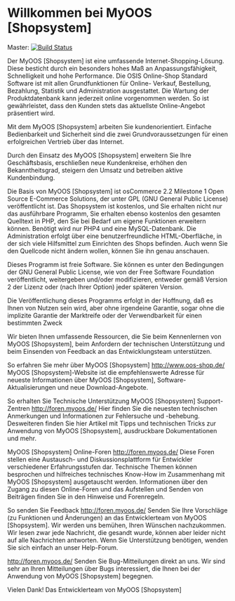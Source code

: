 # Willkommen bei MyOOS [Shopsystem]
   
   Master: [![Build Status](https://secure.travis-ci.org/Adam16/MyOOS.png?branch=master)](http://travis-ci.org/Adam16/MyOOS)

   Der MyOOS [Shopsystem] ist eine umfassende Internet-Shopping-Lösung.
   Diese besticht durch ein besonders hohes Maß an Anpassungsfähigkeit,
   Schnelligkeit und hohe Performance. Die OSIS Online-Shop Standard
   Software ist mit allen Grundfunktionen für Online- Verkauf,
   Bestellung, Bezahlung, Statistik und Administration ausgestattet.
   Die Wartung der Produktdatenbank kann jederzeit online vorgenommen
   werden. So ist gewährleistet, dass den Kunden stets das aktuellste
   Online-Angebot präsentiert wird.

   Mit dem MyOOS [Shopsystem] arbeiten Sie kundenorientiert. Einfache
   Bedienbarkeit und Sicherheit sind die zwei Grundvoraussetzungen
   für einen erfolgreichen Vertrieb über das Internet.
   
   Durch den Einsatz des MyOOS [Shopsystem] erweitern Sie Ihre Geschäftsbasis,
   erschließen neue Kundenkreise, erhöhen den Bekanntheitsgrad, steigern
   den Umsatz und betreiben aktive Kundenbindung.

   Die Basis von MyOOS [Shopsystem] ist osCommerce 2.2 Milestone 1 Open
   Source E-Commerce Solutions, der unter GPL (GNU General Public License)
   veröffentlicht ist. Das Shopsystem ist kostenlos, und Sie erhalten
   nicht nur das ausführbare Programm, Sie erhalten ebenso
   kostenlos den gesamten Quelltext in PHP, den Sie bei Bedarf um eigene
   Funktionen erweitern können. Benötigt wird nur PHP4 und eine
   MySQL-Datenbank. Die Administration erfolgt über eine benutzerfreundliche
   HTML-Oberfläche, in der sich viele Hilfsmittel zum Einrichten des
   Shops befinden. Auch wenn Sie den Quellcode nicht ändern wollen,
   können Sie ihn genau anschauen.

   Dieses Programm ist freie Software. Sie können es unter den
   Bedingungen der GNU General Public License, wie von der
   Free Software Foundation veröffentlicht, weitergeben und/oder
   modifizieren, entweder gemäß Version 2 der Lizenz oder
   (nach Ihrer Option) jeder späteren Version.

   Die Veröffentlichung dieses Programms erfolgt in der Hoffnung,
   daß es Ihnen von Nutzen sein wird, aber ohne irgendeine Garantie,
   sogar ohne die implizite Garantie der Marktreife oder der
   Verwendbarkeit für einen bestimmten Zweck

   Wir bieten Ihnen umfassende Ressourcen, die Sie beim Kennenlernen
   von MyOOS [Shopsystem], beim Anfordern der technischen Unterstützung
   und beim Einsenden von Feedback an das Entwicklungsteam unterstützen.


   So erfahren Sie mehr über MyOOS [Shopsystem]
   http://www.oos-shop.de/
   MyOOS [Shopsystem]-Website ist die empfehlenswerte Adresse für neueste
   Informationen über MyOOS [Shopsystem], Software-Aktualisierungen und
   neue Download-Angebote.


   So erhalten Sie Technische Unterstützung
   MyOOS [Shopsystem] Support-Zentren
   http://foren.myoos.de/
   Hier finden Sie die neuesten technischen Anmerkungen und Informationen
   zur Fehlersuche und -behebung. Desweiteren finden Sie hier Artikel mit
   Tipps und technischen Tricks zur Anwendung von MyOOS [Shopsystem],
   ausdruckbare Dokumentationen und mehr.


   MyOOS [Shopsystem] Online-Foren
   http://foren.myoos.de/
   Diese Foren stellen eine Austausch- und Diskussionsplattform für
   Entwickler verschiedener Erfahrungsstufen dar. Technische Themen
   können besprochen und hilfreiches technisches Know-How im
   Zusammenhang mit MyOOS [Shopsystem] ausgetauscht werden.
   Informationen über den Zugang zu diesen Online-Foren und das
   Aufstellen und Senden von Beiträgen finden Sie in den
   Hinweise und Forenregeln.



   So senden Sie Feedback
   http://foren.myoos.de/
   Senden Sie Ihre Vorschläge (zu Funktionen und Änderungen) an das
   Entwicklerteam von MyOOS [Shopsystem]. Wir werden uns bemühen,
   Ihren Wünschen nachzukommen. Wir lesen zwar jede Nachricht,
   die gesandt wurde, können aber leider nicht auf alle Nachrichten
   antworten. Wenn Sie Unterstützung benötigen, wenden Sie sich einfach an
   unser Help-Forum.
   
   
   http://foren.myoos.de/
   Senden Sie Bug-Mitteilungen direkt an uns. Wir sind sehr an
   Ihren Mitteilungen über Bugs interessiert, die Ihnen bei der
   Anwendung von MyOOS [Shopsystem] begegnen.
   
   
  
   
   Vielen Dank!
   Das Entwicklerteam von MyOOS [Shopsystem] 
